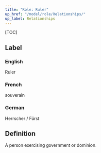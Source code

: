 ```yaml
---
title: "Role: Ruler"
up_href: "/model/role/Relationships/"
up_label: Relationships
---
```


[TOC]

## Label

### English
Ruler

### French
souverain

### German
Herrscher / Fürst

## Definition
A person exercising government or dominion.
